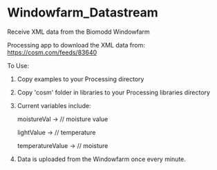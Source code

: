 Windowfarm_Datastream
=====================

Receive XML data from the Biomodd Windowfarm

Processing app to download the XML data from:
https://cosm.com/feeds/83640


To Use:
 1. Copy examples to your Processing directory

 2. Copy 'cosm' folder in libraries to your Processing libraries directory

 3. Current variables include:

    moistureVal -> // moisture value 

    lightValue -> // temperature 

    temperatureValue  -> // moisture 

 4. Data is uploaded from the Windowfarm once every minute. 